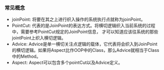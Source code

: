 ### 常见概念
+ joinPoint: 将要在其之上进行织入操作的系统执行点就称为joinPoint。
+ PointCut: 代表的是JoinPoint的表达方式。将横切逻辑织入当前系统的过程中，需要参考PointCut规定的JoinPoint信息，
才可以知道应该往系统的那些jointPoint上织入横切逻辑。
+ Advice: Advice是单一横切关注点逻辑的载体，它代表将会织入到JoinPoint的横切逻辑。如果将Aspect比作OOP中的Class，那么Advice就相当于Class中的Method。
+ Aspect: Aspect可以包含多个pointCut以及Advice定义。

